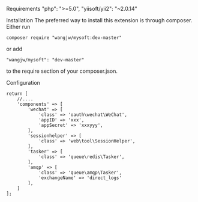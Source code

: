 Requirements
        "php": ">=5.0",
        "yiisoft/yii2": "~2.0.14"

Installation
The preferred way to install this extension is through composer.
Either run

    composer require "wangjw/mysoft:dev-master"

or add

    "wangjw/mysoft": "dev-master"

to the require section of your composer.json.


Configuration

    return [
        //....
        'components' => [
            'wechat' => [
                'class' => 'oauth\wechat\WeChat',
                'appID' => 'xxx',
                'appSecret' => 'xxxyyy',
            ],
            'sessionhelper' => [
                'class' => 'web\tool\SessionHelper',
            ],
            'tasker' => [
                'class' => 'queue\redis\Tasker',
            ],
            'amqp' => [
                'class' => 'queue\amqp\Tasker',
                'exchangeName' => 'direct_logs'
            ],
        ]
    ];